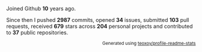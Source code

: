 Joined Github **10** years ago.

Since then I pushed **2987** commits, opened **34** issues, submitted **103** pull requests, received **679** stars across **204** personal projects and contributed to **37** public repositories.

<p align="right"><sub>Generated using <a href="https://github.com/marketplace/actions/profile-readme-stats">teoxoy/profile-readme-stats</a></sub></p>
